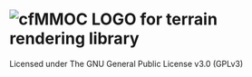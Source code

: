 # ![cfMMOC LOGO](https://github.com/cfmmoc/cfmmoc/blob/master/cfmmoc.svg) for terrain rendering library
Licensed under The GNU General Public License v3.0 (GPLv3)
